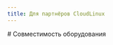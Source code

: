 ```yaml
---
title: Для партнёров CloudLinux
---
```

<gtranslate-io>
# Совместимость оборудования
</gtranslate-io>
